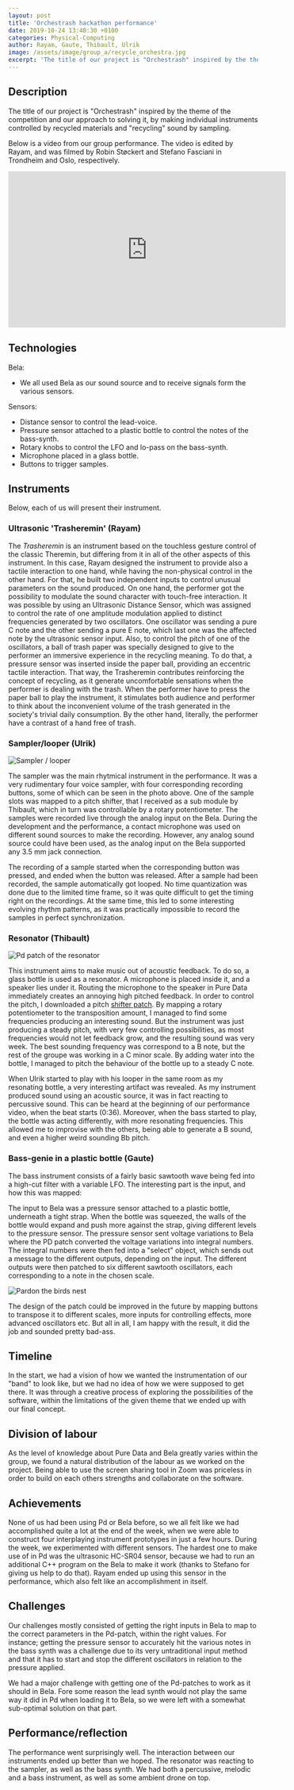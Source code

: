 ```yaml
---
layout: post
title: 'Orchestrash hackathon performance'
date: 2019-10-24 13:40:30 +0100
categories: Physical-Computing
author: Rayam, Gaute, Thibault, Ulrik
image: /assets/image/group_a/recycle_orchestra.jpg
excerpt: 'The title of our project is "Orchestrash" inspired by the theme of the competition and our approach to solving it, by making individual instruments controlled by recycled materials and "recycling" sound by sampling'
---
```


## Description

The title of our project is "Orchestrash" inspired by the theme of the competition and our approach to solving it, by making individual instruments controlled by recycled materials and "recycling" sound by sampling.

Below is a video from our group performance. The video is edited by Rayam, and was filmed by Robin Støckert and Stefano Fasciani in Trondheim and Oslo, respectively.

<iframe align="center" width="560" height="315" src="https://www.youtube.com/embed/xXK0Q3u_iQ0" frameborder="0" allow="accelerometer; autoplay; encrypted-media; gyroscope; picture-in-picture" allowfullscreen></iframe>

## Technologies

Bela:

- We all used Bela as our sound source and to receive signals form the various sensors.

Sensors:

- Distance sensor to control the lead-voice.
- Pressure sensor attached to a plastic bottle to control the notes of the bass-synth.
- Rotary knobs to control the LFO and lo-pass on the bass-synth.
- Microphone placed in a glass bottle.
- Buttons to trigger samples.

## Instruments

Below, each of us will present their instrument.

### Ultrasonic 'Trasheremin' (Rayam)

The *Trasheremin* is an instrument based on the touchless gesture control of the classic Theremin, but differing from it in all of the other aspects of this instrument. In this case, Rayam designed the instrument to provide also a tactile interaction to one hand, while having the non-physical control in the other hand. For that, he built two independent inputs to control unusual parameters on the sound produced. On one hand, the performer got the possibility to modulate the sound character with touch-free interaction. It was possible by using an Ultrasonic Distance Sensor, which was assigned to control the rate of one amplitude modulation applied to distinct frequencies generated by two oscillators. One oscillator was sending a pure C note and the other sending a pure E note, which last one was the affected note by the ultrasonic sensor input. Also, to control the pitch of one of the oscillators, a ball of trash paper was specially designed to give to the performer an immersive experience in the recycling meaning. To do that, a pressure sensor was inserted inside the paper ball, providing an eccentric tactile interaction. That way, the Trasheremin contributes reinforcing the concept of recycling, as it generate uncomfortable sensations when the performer is dealing with the trash. When the performer have to press the paper ball to play the instrument, it stimulates both audience and performer to think about the inconvenient volume of the trash generated in the society's trivial daily consumption. By the other hand, literally, the performer have a contrast of a hand free of trash.

### Sampler/looper (Ulrik)

![Sampler / looper](/assets/image/group_a/ulrik_sampler.jpg)

The sampler was the main rhytmical instrument in the performance. It was a very rudimentary four voice sampler, with four corresponding recording buttons, some of which can be seen in the photo above. One of the sample slots was mapped to a pitch shifter, that I received as a sub module by Thibault, which in turn was controllable by a rotary potentiometer. The samples were recorded live through the analog input on the Bela. During the development and the performance, a contact microphone was used on different sound sources to make the recording. However, any analog sound source could have been used, as the analog input on the Bela supported any 3.5 mm jack connection.

The recording of a sample started when the corresponding button was pressed, and ended when the button was released. After a sample had been recorded, the sample automatically got looped. No time quantization was done due to the limited time frame, so it was quite difficult to get the timing right on the recordings. At the same time, this led to some interesting evolving rhythm patterns, as it was practically impossible to record the samples in perfect synchronization.

### Resonator (Thibault)

![Pd patch of the resonator](/assets/image/group_a/thibault_patch.jpg)

This instrument aims to make music out of acoustic feedback. To do so, a glass bottle is used as a resonator. A microphone is placed inside it, and a speaker lies under it. Routing the microphone to the speaker in Pure Data immediately creates an annoying high pitched feedback. In order to control the pitch, I downloaded a pitch [shifter patch](https://github.com/umlaeute/pd-vanilla/blob/master/doc/3.audio.examples/G09.pitchshift.pd). By mapping a rotary potentiometer to the transposition amount, I managed to find some frequencies producing an interesting sound. But the instrument was just producing a steady pitch, with very few controlling possibilities, as most frequencies would not let feedback grow, and the resulting sound was very week. The best sounding frequency was correspond to a B note, but the rest of the groupe was working in a C minor scale. By adding water into the bottle, I managed to pitch the behaviour of the bottle up to a steady C note.

When Ulrik started to play with his looper in the same room as my resonating bottle, a very interesting artifact was revealed. As my instrument produced sound using an acoustic source, it was in fact reacting to percussive sound. This can be heard at the beginning of our performance video, when the beat starts (0:36). Moreover, when the bass started to play, the bottle was acting differently, with more resonating frequencies. This allowed me to improvise with the others, being able to generate a B sound, and even a higher weird sounding Bb pitch.

### Bass-genie in a plastic bottle (Gaute)

The bass instrument consists of a fairly basic sawtooth wave being fed into a high-cut filter with a variable LFO. The interesting part is the input, and how this was mapped:

The input to Bela was a pressure sensor attached to a plastic bottle, underneath a tight strap. When the bottle was squeezed, the walls of the bottle would expand and push more against the strap, giving different levels to the pressure sensor. The pressure sensor sent voltage variations to Bela where the PD patch converted the voltage variations into integral numbers. The integral numbers were then fed into a "select" object, which sends out a message to the different outputs, depending on the input. The different outputs were then patched to six different sawtooth oscillators, each corresponding to a note in the chosen scale.

![Pardon the birds nest](/assets/image/group_a/Birdsnest.JPG)

The design of the patch could be improved in the future by mapping buttons to transpose it to different scales, more inputs for controlling effects, more advanced oscillators etc. But all in all, I am happy with the result, it did the job and sounded pretty bad-ass.

## Timeline

In the start, we had a vision of how we wanted the instrumentation of our "band" to look like, but we had no idea of how we were supposed to get there. It was through a creative process of exploring the possibilities of the software, within the limitations of the given theme that we ended up with our final concept.

## Division of labour

As the level of knowledge about Pure Data and Bela greatly varies within the group, we found a natural distribution of the labour as we worked on the project. Being able to use the screen sharing tool in Zoom was priceless in order to build on each others strengths and collaborate on the software.

## Achievements

None of us had been using Pd or Bela before, so we all felt like we had accomplished quite a lot at the end of the week, when we were able to construct four interplaying instrument prototypes in just a few hours. During the week, we experimented with different sensors. The hardest one to make use of in Pd was the ultrasonic HC-SR04 sensor, because we had to run an additional C++ program on the Bela to make it work (thanks to Stefano for giving us help to do that). Rayam ended up using this sensor in the performance, which also felt like an accomplishment in itself.

## Challenges

Our challenges mostly consisted of getting the right inputs in Bela to map to the correct parameters in the Pd-patch, within the right values. For instance; getting the pressure sensor to accurately hit the various notes in the bass synth was a challenge due to its very untraditional input method and that it has to start and stop the different oscillators in relation to the pressure applied.

We had a major challenge with getting one of the Pd-patches to work as it should in Bela. Fore some reason the lead synth would not play the same way it did in Pd when loading it to Bela, so we were left with a somewhat sub-optimal solution on that part.

## Performance/reflection

The performance went surprisingly well. The interaction between our instruments ended up better than we hoped. The resonator was reacting to the sampler, as well as the bass synth. We had both a percussive, melodic and a bass instrument, as well as some ambient drone on top.

